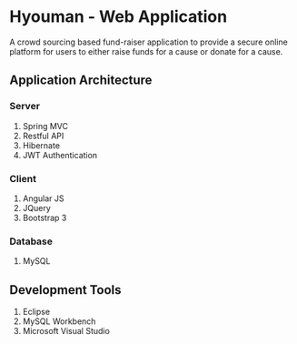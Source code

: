 # Hyouman - Web Application

A crowd sourcing based fund-raiser application to provide a secure online platform for users to either raise funds for a cause or donate for a cause.

## Application Architecture
### Server
1. Spring MVC
2. Restful API
3. Hibernate
4. JWT Authentication
### Client
1. Angular JS
2. JQuery
3. Bootstrap 3
### Database
1. MySQL

## Development Tools
1. Eclipse
2. MySQL Workbench
3. Microsoft Visual Studio
